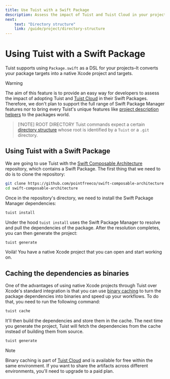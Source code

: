 ```yaml
---
title: Use Tuist with a Swift Package
description: Assess the impact of Tuist and Tuist Cloud in your projects by using it with an existing Swift Package.
next: 
    text: "Directory structure"
    link: /guide/project/directory-structure
---
```


# Using Tuist with a Swift Package <Badge type="warning" text="beta" />

Tuist supports using `Package.swift` as a DSL for your projects–It converts your package targets into a native Xcode project and targets.

> [!WARNING]
> The aim of this feature is to provide an easy way for developers to assess the impact of adopting Tuist and [Tuist Cloud](/cloud/what-is-cloud) in their Swift Packages. Therefore, we don't plan to support the full range of Swift Package Manager features nor to bring every Tuist's unique features like [project description helpers](/guide/project/code-sharing) to the packages world.

> [!NOTE] ROOT DIRECTORY
> Tuist commands expect a certain [directory structure](/guide/project/directory-structure.html#standard-tuist-projects) whose root is identified by a `Tuist` or a `.git` directory.

## Using Tuist with a Swift Package

We are going to use Tuist with the [Swift Composable Architecture](https://github.com/pointfreeco/swift-composable-architecture) repository, which contains a Swift Package. The first thing that we need to do is to clone the repository:

```bash
git clone https://github.com/pointfreeco/swift-composable-architecture
cd swift-composable-architecture
```

Once in the repository's directory, we need to install the Swift Package Manager dependencies:

```bash
tuist install
```

Under the hood `tuist install` uses the Swift Package Manager to resolve and pull the dependencies of the package.
After the resolution completes, you can then generate the project:

```bash
tuist generate
```

Voilà! You have a native Xcode project that you can open and start working on.

## Caching the dependencies as binaries

One of the advantages of using native Xcode projects through Tuist over Xcode's standard integration is that you can use [binary caching](/cloud/binary-caching) to turn the package dependencies into binaries and speed up your workflows. To do that, you need to run the following command:

```bash
tuist cache
```

It'll then build the dependencies and store them in the cache. The next time you generate the project, Tuist will fetch the dependencies from the cache instead of building them from source.

```bash
tuist generate
```

> [!NOTE] 
> Binary caching is part of [Tuist Cloud](/cloud/what-is-cloud) and is available for free within the same environment. If you want to share the artifacts across different environments, you'll need to upgrade to a paid plan.